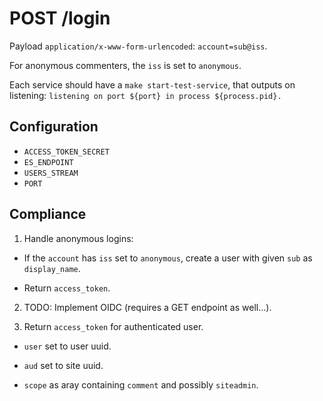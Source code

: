 POST /login
===========

Payload `application/x-www-form-urlencoded`: `account=sub@iss`.

For anonymous commenters, the `iss` is set to `anonymous`.

Each service should have a `make start-test-service`, that outputs on
listening: `listening on port ${port} in process ${process.pid}.`


Configuration
-------------

* `ACCESS_TOKEN_SECRET`
* `ES_ENDPOINT`
* `USERS_STREAM`
* `PORT`


Compliance
----------

1. Handle anonymous logins:

  * If the `account` has `iss` set to `anonymous`, create a user with given
    `sub` as `display_name`.

  * Return `access_token`.

2. TODO: Implement OIDC (requires a GET endpoint as well...).

3. Return `access_token` for authenticated user.

  * `user` set to user uuid.

  * `aud` set to site uuid.

  * `scope` as aray containing `comment` and possibly `siteadmin`.
